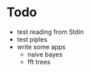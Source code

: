  
# Todo

- test reading from Stdin
- test piples
- write some apps
    - naive bayes
    - fft trees

